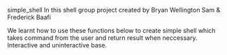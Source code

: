simple_shell
In this shell group project created by Bryan Wellington Sam & Frederick Baafi

We learnt how to use these functions below to create simple shell which takes command from the user and return result when neccessary. Interactive and uninteractive base.
